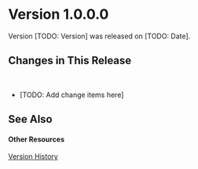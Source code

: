# Version 1.0.0.0

Version [TODO: Version] was released on [TODO: Date].



## Changes in This Release
&nbsp;<ul><li>
[TODO: Add change items here]</li></ul>

## See Also


#### Other Resources
<a href="40c6dd73-a863-4974-8d07-1d8ed94559b2">Version History</a><br />